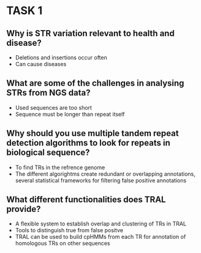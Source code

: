# TASK 1
## Why is STR variation relevant to health and disease?
- Deletions and insertions occur often
- Can cause diseases
## What are some of the challenges in analysing STRs from NGS data? 
- Used sequences are too short
- Sequence must be longer than repeat itself
## Why should you use multiple tandem repeat detection algorithms to look for repeats in biological sequence?
- To find TRs in the refrence genome
- The different algorightms create redundant or overlapping annotations, several statistical frameworks for filtering false positive annotations
## What different functionalities does TRAL provide?
- A flexible system to establish overlap and clustering of TRs in TRAL
- Tools to distinguish true from false positve
- TRAL can be used to build cpHMMs from each TR for annotation of homologous TRs on other sequences
